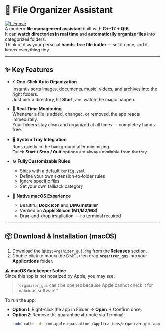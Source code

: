 # 📂 File Organizer Assistant  

[![License](https://img.shields.io/badge/license-MIT-green.svg)](LICENSE)  
A modern **file management assistant** built with **C++17 + Qt6**.  
It can **watch directories in real time** and **automatically organize files** into categorized folders.  
Think of it as your personal **hands-free file butler** — set it once, and it keeps everything tidy.  

---

## ✨ Key Features

- ⚡ **One-Click Auto Organization**  
  Instantly sorts images, documents, music, videos, and archives into the right folders.  
  Just pick a directory, hit **Start**, and watch the magic happen.  

- 👀 **Real-Time Monitoring**  
  Whenever a file is added, changed, or removed, the app reacts immediately.  
  Your folders stay clean and organized at all times — completely hands-free.  

- 🖥️ **System Tray Integration**  
  Runs quietly in the background after minimizing.  
  Quick **Start / Stop / Quit** options are always available from the tray.  

- ⚙️ **Fully Customizable Rules**  
  - Ships with a default `config.yaml`  
  - Define your own extension-to-folder rules  
  - Ignore specific files  
  - Set your own fallback category  

- 🍎 **Native macOS Experience**  
  - Beautiful **Dock icon** and **DMG installer**  
  - Verified on **Apple Silicon (M1/M2/M3)**  
  - Drag-and-drop installation — no terminal required  

---

## 📦 Download & Installation (macOS)

1. Download the latest [`organizer_gui.dmg`](#) from the **Releases** section.  
2. Double-click to mount the DMG, then drag **`organizer_gui`** into your **Applications** folder.  

⚠️ **macOS Gatekeeper Notice**  
Since this app is not notarized by Apple, you may see:  
> “`organizer_gui` can't be opened because Apple cannot check it for malicious software.”

To run the app:  
- **Option 1**: Right-click the app in Finder → **Open** → Confirm once.  
- **Option 2**: Remove the quarantine attribute via Terminal:  
  ```bash
  sudo xattr -dr com.apple.quarantine /Applications/organizer_gui.app
